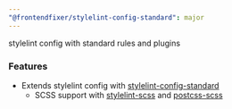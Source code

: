 ```yaml
---
"@frontendfixer/stylelint-config-standard": major
---
```


stylelint config with standard rules and plugins

### Features

- Extends stylelint config with [stylelint-config-standard](https://github.com/stylelint/stylelint-config-standard)
  - SCSS support with [stylelint-scss](https://github.com/stylelint-scss/stylelint-scss) and [postcss-scss](https://github.com/postcss/postcss-scss)
